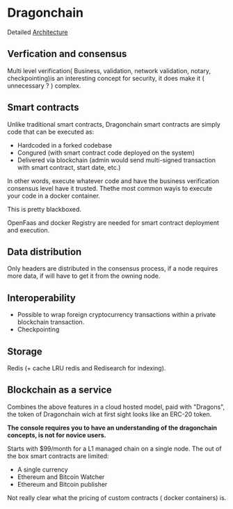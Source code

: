 # Dragonchain

Detailed [Architecture](https://dragonchain-core-docs.dragonchain.com/latest/overview/architecture.html)

## Verfication and consensus

Multi level verification( Business, validation, network validation, notary, checkpointing)is  an interesting concept for security, it does make it ( unnecessary ? ) complex.

## Smart contracts

Unlike traditional smart contracts, Dragonchain smart contracts are simply code that can be executed as:

- Hardcoded in a forked codebase
- Con gured (with smart contract code deployed on the system)
- Delivered via blockchain (admin would send multi-signed transaction with smart contract, start date, etc.)

In other words, execute whatever code and have the business verification consensus level have it trusted. Thethe most common wayis to execute your code in a docker container.

This is pretty blackboxed.

OpenFaas and docker Registry are needed for smart contract deployment and execution.

## Data distribution

Only headers are distributed in the consensus process, if a node requires more data, if will have to get it from the owning node.

## Interoperability

- Possible to wrap foreign cryptocurrency transactions within a private blockchain transaction.
- Checkpointing

## Storage

Redis (+ cache LRU redis and Redisearch for indexing).

## Blockchain as a service

Combines the above features in a cloud hosted model, paid with "Dragons", the token of Dragonchain wich at first sight looks like an ERC-20 token.

**The console requires you to have an understanding of the dragonchain concepts, is not for novice users.**

Starts with $99/month for a L1 managed chain on a single node.
The out of the box smart contracts are limited:

- A single currency
- Ethereum and Bitcoin Watcher
- Ethereum and Bitcoin publisher

Not really clear what the pricing of custom contracts ( docker containers) is.
